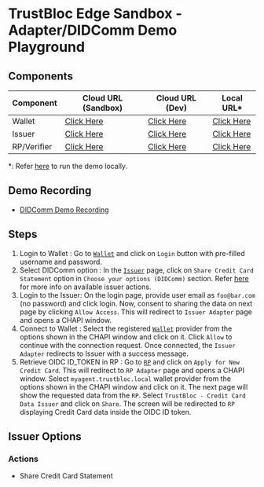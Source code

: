# TrustBloc Edge Sandbox - Adapter/DIDComm Demo Playground

## Components
| Component   | Cloud URL (Sandbox)                                         | Cloud URL (Dev)                                         | Local URL*                                              |
|-------------|-------------------------------------------------------------|---------------------------------------------------------|---------------------------------------------------------|
| Wallet      | [Click Here](https://agent.sandbox.trustbloc.dev/dashboard) | [Click Here](https://agent.dev.trustbloc.dev/dashboard) | [Click Here](https://myagent.trustbloc.local/dashboard) |
| Issuer      | [Click Here](https://demo-issuer.sandbox.trustbloc.dev)     | [Click Here](https://demo-issuer.dev.trustbloc.dev)     | [Click Here](https://issuer.trustbloc.local)            |
| RP/Verifier | [Click Here](https://demo-verifier.sandbox.trustbloc.dev)   | [Click Here](https://demo-verifier.dev.trustbloc.dev)   | [Click Here](https://rp.trustbloc.local)                |

*: Refer [here](./build.md) to run the demo locally.

## Demo Recording
- [DIDComm Demo Recording](https://www.youtube.com/watch?v=yDCIGiNeFrI&feature=youtu.be) 

## Steps
1. Login to Wallet : Go to [`Wallet`](#components) and click on `Login` button with pre-filled username and password. 
2. Select DIDComm option : In the [`Issuer`](#components) page, click on `Share Credit Card Statement` option in `Choose your options (DIDComm)` 
section. Refer [here](#issuer-options) for more info on available issuer actions.
3. Login to the Issuer: On the login page, provide user email as `foo@bar.com` (no password) and click login. Now, consent to sharing the 
data on next page by clicking `Allow Access`. This will redirect to `Issuer Adapter` page and opens a CHAPI window.
4. Connect to Wallet : Select the registered [`Wallet`](#components) provider from the options shown in the CHAPI window and click on it. Click `Allow` to continue with the 
connection request. Once connected, the `Issuer Adapter` redirects to Issuer with a success message.
5. Retrieve OIDC ID_TOKEN in RP : Go to [`RP`](#components) and click on `Apply for New Credit Card`. This will redirect to `RP Adapter` page and 
opens a CHAPI window. Select `myagent.trustbloc.local` wallet provider from the options shown in the CHAPI window and click on it. The next page will 
show the requested data from the `RP`. Select `TrustBloc - Credit Card Data Issuer` and click on `Share`. The screen will be redirected to `RP` displaying 
Credit Card data inside the OIDC ID token.  

## Issuer Options
### Actions
- Share Credit Card Statement
